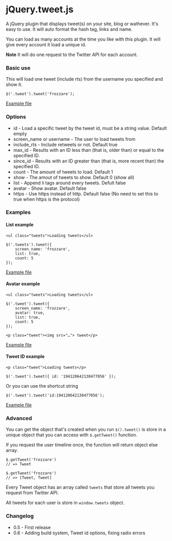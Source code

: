 # jQuery.tweet.js

A jQuery plugin that displays tweet(s) on your site, blog or wathever. It's easy to use. It will auto format the hash tag, links and name.

You can load as many accounts at the time you like with this plugin. It will give every account it load a unique id.

__Note__ It will do one request to the Twitter API for each account.

### Basic use

This will load one tweet (include rts) from the username you specified and show it.

		
	$('.tweet').tweet('frozzare');

[Example file](https://github.com/Frozzare/jquery.tweet.js/blob/master/examples/basic.html)

### Options 

* id - Load a specific tweet by the tweet id, must be a string value. Default empty
* screen_name or username - The user to load tweets from
* include_rts - Include retweets or not. Default true
* max_id - Results with an ID less than (that is, older than) or equal to the specified ID.
* since_id - Results with an ID greater than (that is, more recent than) the specified ID. 
* count - The amount of tweets to load. Default 1
* show - The amout of tweets to show. Default 0 (show all)
* list - Append li tags around every tweets. Defult false
* avatar - Show avatar. Default false
* https - Use https instead of http. Default false (No need to set this to true when https is the protocol)

### Examples

#### List example

	<ul class="tweets">Loading tweets</ul>
	
	$('.tweets').tweet({
		screen_name: 'frozzare',
		list: true,
		count: 5
	});
	
[Example file](https://github.com/Frozzare/jquery.tweet.js/blob/master/examples/list.html)

#### Avatar example

	<ul class="tweets">Loading tweets</ul>
	
	$('.tweet').tweet({
		screen_name: 'frozzare',
		avatar: true,
		list: true,
		count: 5
	});
	
	<p class="tweet"><img src="…"> tweet</p>

[Example file](https://github.com/Frozzare/jquery.tweet.js/blob/master/examples/avatar.html)
	
#### Tweet ID example

	<p class="tweet">Loading tweets</p>
	
	$('.tweet').tweet({ id: '194120642130477056' });

Or you can use the shortcut string

	$('.tweet').tweet('id:194120642130477056');

[Example file](https://github.com/Frozzare/jquery.tweet.js/blob/master/examples/tweetid.html)

### Advanced

You can get the object that's created when you run `$().tweet()` is store in a unique object that you can access with `$.getTweet()` function. 

If you request the user timeline once, the function will return  object else array.
	
	$.getTweet('frozzare')
	// => Tweet
	
	$.getTweet('frozzare')
	// => [Tweet, Tweet]
	
Every Tweet object has an array called `tweets` that store all tweets you request from Twitter API.

All tweets for each user is store in `window.tweets` object.

### Changelog

* 0.5 - First release
* 0.6 - Adding build system, Tweet id options, fixing radix errors